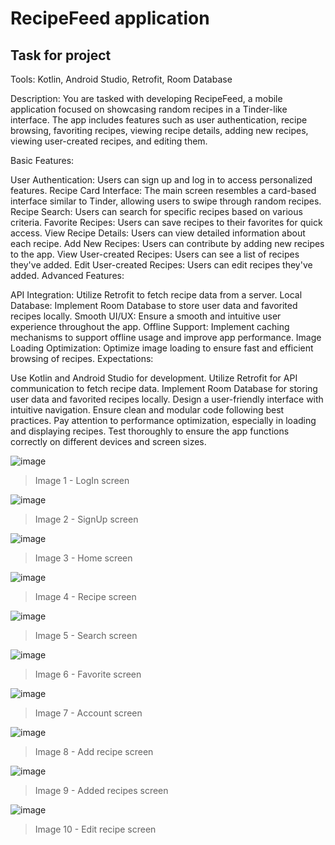 # RecipeFeed application

## Task for project
Tools: Kotlin, Android Studio, Retrofit, Room Database

Description:
You are tasked with developing RecipeFeed, a mobile application focused on showcasing random recipes in a Tinder-like interface. The app includes features such as user authentication, recipe browsing, favoriting recipes, viewing recipe details, adding new recipes, viewing user-created recipes, and editing them.

Basic Features:

User Authentication: Users can sign up and log in to access personalized features.
Recipe Card Interface: The main screen resembles a card-based interface similar to Tinder, allowing users to swipe through random recipes.
Recipe Search: Users can search for specific recipes based on various criteria.
Favorite Recipes: Users can save recipes to their favorites for quick access.
View Recipe Details: Users can view detailed information about each recipe.
Add New Recipes: Users can contribute by adding new recipes to the app.
View User-created Recipes: Users can see a list of recipes they've added.
Edit User-created Recipes: Users can edit recipes they've added.
Advanced Features:

API Integration: Utilize Retrofit to fetch recipe data from a server.
Local Database: Implement Room Database to store user data and favorited recipes locally.
Smooth UI/UX: Ensure a smooth and intuitive user experience throughout the app.
Offline Support: Implement caching mechanisms to support offline usage and improve app performance.
Image Loading Optimization: Optimize image loading to ensure fast and efficient browsing of recipes.
Expectations:

Use Kotlin and Android Studio for development.
Utilize Retrofit for API communication to fetch recipe data.
Implement Room Database for storing user data and favorited recipes locally.
Design a user-friendly interface with intuitive navigation.
Ensure clean and modular code following best practices.
Pay attention to performance optimization, especially in loading and displaying recipes.
Test thoroughly to ensure the app functions correctly on different devices and screen sizes.

![image](https://github.com/SirFerr/RecipeFeed/assets/7862646/b6e89352-f0c6-45fd-9427-12ab0fd3a861)
> Image 1 - LogIn screen

![image](https://github.com/SirFerr/RecipeFeed/assets/7862646/24de08ce-6df0-436a-8d03-b99d9a19a371)
> Image 2 - SignUp screen

![image](https://github.com/SirFerr/RecipeFeed/assets/7862646/b6c1e217-460a-4d6b-a5a2-8fabd112fa54)
> Image 3 - Home screen

![image](https://github.com/SirFerr/RecipeFeed/assets/7862646/4a02f14a-e02c-449c-8e9f-1f26a58b49ec)
> Image 4 - Recipe screen

![image](https://github.com/SirFerr/RecipeFeed/assets/7862646/ea41cd23-1e91-4966-9018-1a32a6916cf6)
> Image 5 - Search screen

![image](https://github.com/SirFerr/RecipeFeed/assets/7862646/3dec4f34-ddfc-454b-bf25-88d1fc5e35eb)
> Image 6 - Favorite screen

![image](https://github.com/SirFerr/RecipeFeed/assets/7862646/98aef7c4-f1d8-47a5-8c54-7f6e4f9ae423)
> Image 7 - Account screen

![image](https://github.com/SirFerr/RecipeFeed/assets/7862646/b68b1364-8a0f-4610-b220-0304d693a019)
> Image 8 - Add recipe screen

![image](https://github.com/SirFerr/RecipeFeed/assets/7862646/81e5dadb-01f8-4a9a-af37-3fb9514dafb8)
> Image 9 - Added recipes screen

![image](https://github.com/SirFerr/RecipeFeed/assets/7862646/99574075-f1cb-481e-9a02-bc00563de46a)
> Image 10 - Edit recipe screen



